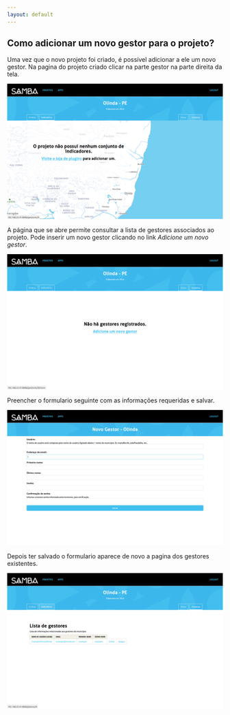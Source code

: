 ```yaml
---
layout: default
---
```


## Como adicionar um novo gestor para o projeto?

Uma vez que o novo projeto foi criado, é possível adicionar a ele um novo gestor. Na pagina do projeto criado clicar na parte gestor na parte direita da tela.

![](./_images/passo6.png)

A página que se abre permite consultar a lista de gestores associados ao projeto. Pode inserir um novo gestor clicando no link _Adicione um novo gestor_.

![](./_images/passo7.png)

Preencher o formulario seguinte com as informações requeridas e salvar.

![](./_images/passo8.png)

Depois ter salvado o formulario aparece de novo a pagina dos gestores existentes.

![](./_images/passo9.png)
